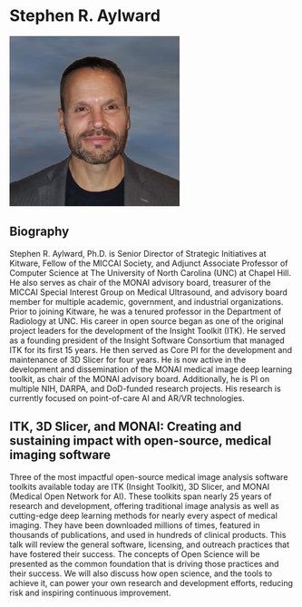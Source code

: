 # Stephen R. Aylward
![fig](Stephen-Aylward-300x300.jpg)

## Biography 
Stephen R. Aylward, Ph.D. is Senior Director of Strategic Initiatives at Kitware, Fellow of the MICCAI Society, and Adjunct Associate Professor of Computer Science at The University of North Carolina (UNC) at Chapel Hill. He also serves as chair of the MONAI advisory board, treasurer of the MICCAI Special Interest Group on Medical Ultrasound, and advisory board member for multiple academic, government, and industrial organizations. Prior to joining Kitware, he was a tenured professor in the Department of Radiology at UNC. His career in open source began as one of the original project leaders for the development of the Insight Toolkit (ITK). He served as a founding president of the Insight Software Consortium that managed ITK for its first 15 years. He then served as Core PI for the development and maintenance of 3D Slicer for four years. He is now active in the development and dissemination of the MONAI medical image deep learning toolkit, as chair of the MONAI advisory board. Additionally, he is PI on multiple NIH, DARPA, and DoD-funded research projects. His research is currently focused on point-of-care AI and AR/VR technologies.



## ITK, 3D Slicer, and MONAI: Creating and sustaining impact with open-source, medical imaging software

Three of the most impactful open-source medical image analysis software toolkits available today are ITK (Insight Toolkit), 3D Slicer, and MONAI (Medical Open Network for AI). These toolkits span nearly 25 years of research and development, offering traditional image analysis as well as cutting-edge deep learning methods for nearly every aspect of medical imaging. They have been downloaded millions of times, featured in thousands of publications, and used in hundreds of clinical products. This talk will review the general software, licensing, and outreach practices that have fostered their success. The concepts of Open Science will be presented as the common foundation that is driving those practices and their success. We will also discuss how open science, and the tools to achieve it, can power your own research and development efforts, reducing risk and inspiring continuous improvement. 

 
